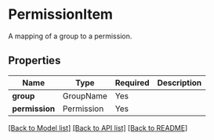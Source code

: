 # PermissionItem

A mapping of a group to a permission.


## Properties
| Name | Type | Required | Description |
| ------------ | ------------- | ------------- | ------------- |
**group** | GroupName | Yes |  |
**permission** | Permission | Yes |  |


[[Back to Model list]](../../../../README.md#models-v1-link) [[Back to API list]](../../../../README.md#apis-v1-link) [[Back to README]](../../../../README.md)

